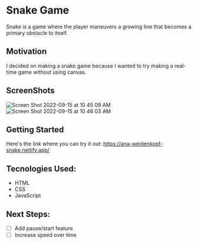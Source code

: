 # Snake Game 

Snake is a game where the player maneuvers a growing line that becomes a primary obstacle to itself.

## Motivation 

I decided on making a snake game because I wanted to try making a real-time game without using canvas.

## ScreenShots

![Screen Shot 2022-09-15 at 10 45 09 AM](https://user-images.githubusercontent.com/105326882/190434921-62195fe2-27be-4500-8ef2-b0c07038e77a.png)
![Screen Shot 2022-09-15 at 10 46 03 AM](https://user-images.githubusercontent.com/105326882/190434959-431a982f-55f0-4cd8-966f-00ac7e85ffe9.png)

## Getting Started

Here's the link where you can try it out: https://ana-weidenkopf-snake.netlify.app/

## Tecnologies Used: 

- HTML
- CSS
- JavaScript

## Next Steps: 

- [ ] Add pause/start feature
- [ ] Increase speed over time
